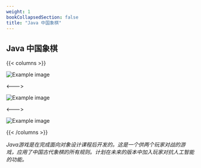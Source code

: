 ```yaml
---
weight: 1
bookCollapsedSection: false
title: "Java 中国象棋"
---
```


## Java 中国象棋



{{< columns >}} <!-- begin columns block -->

![Example image](/cc1.png)

<---> <!-- magic separator, between columns -->

![Example image](/cc2.png)

<---> <!-- magic separator, between columns -->

![Example image](/cc3.png)

{{< /columns >}}



*Java游戏是在完成面向对象设计课程后开发的。这是一个供两个玩家对战的游戏，应用了中国古代象棋的所有规则。计划在未来的版本中加入玩家对抗人工智能的功能。*
